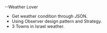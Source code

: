 --Weather Lover
* Get weather condition through JSON.
* Using Observer design pattern and Strategy.
* 3 Towns in Israel weather.

